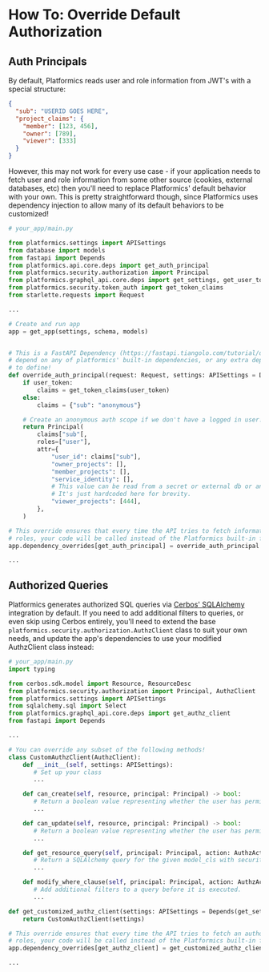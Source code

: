 # How To: Override Default Authorization

## Auth Principals

By default, Platformics reads user and role information from JWT's with a special structure:

```json
{
  "sub": "USERID GOES HERE",
  "project_claims": {
    "member": [123, 456],
    "owner": [789],
    "viewer": [333]
  }
}

```

However, this may not work for every use case - if your application needs to fetch user and role information from some other source (cookies, external databases, etc) then you'll need to replace Platformics' default behavior with your own. This is pretty straightforward though, since Platformics uses dependency injection to allow many of its default behaviors to be customized!

```python
# your_app/main.py

from platformics.settings import APISettings
from database import models
from fastapi import Depends
from platformics.api.core.deps import get_auth_principal
from platformics.security.authorization import Principal
from platformics.graphql_api.core.deps import get_settings, get_user_token
from platformics.security.token_auth import get_token_claims
from starlette.requests import Request

...

# Create and run app
app = get_app(settings, schema, models)


# This is a FastAPI Dependency (https://fastapi.tiangolo.com/tutorial/dependencies/) and can
# depend on any of platformics' built-in dependencies, or any extra dependencies you may choose
# to define!
def override_auth_principal(request: Request, settings: APISettings = Depends(get_settings), user_token: typing.optional[str] = Depends(get_user_token)) -> typing.Optional[Principal]:
    if user_token:
        claims = get_token_claims(user_token)
    else:
        claims = {"sub": "anonymous"}

    # Create an anonymous auth scope if we don't have a logged in user!
    return Principal(
        claims["sub"[,
        roles=["user"],
        attr={
            "user_id": claims["sub"],
            "owner_projects": [],
            "member_projects": [],
            "service_identity": [],
            # This value can be read from a secret or external db or anything you wish.
            # It's just hardcoded here for brevity.
            "viewer_projects": [444],
        },
    )

# This override ensures that every time the API tries to fetch information about a user and their
# roles, your code will be called instead of the Platformics built-in functionality.
app.dependency_overrides[get_auth_principal] = override_auth_principal

...
```

## Authorized Queries

Platformics generates authorized SQL queries via [Cerbos' SQLAlchemy](https://docs.cerbos.dev/cerbos/latest/recipes/orm/sqlalchemy/index.html) integration by default. If you need to add additional filters to queries, or even skip using Cerbos entirely, you'll need to extend the base `platformics.security.authorization.AuthzClient` class to suit your own needs, and update the app's dependencies to use your modified AuthzClient class instead:

```python
# your_app/main.py
import typing

from cerbos.sdk.model import Resource, ResourceDesc
from platformics.security.authorization import Principal, AuthzClient
from platformics.settings import APISettings
from sqlalchemy.sql import Select
from platformics.graphql_api.core.deps import get_authz_client
from fastapi import Depends

...

# You can override any subset of the following methods!
class CustomAuthzClient(AuthzClient):
    def __init__(self, settings: APISettings):
       # Set up your class
       ...

    def can_create(self, resource, principal: Principal) -> bool:
       # Return a boolean value representing whether the user has permission to create the resource
       ...

    def can_update(self, resource, principal: Principal) -> bool:
       # Return a boolean value representing whether the user has permission to update the resource
       ...

    def get_resource_query(self, principal: Principal, action: AuthzAction, model_cls, relationship) -> Select:
       # Return a SQLAlchemy query for the given model_cls with security filters already applied
       ...

    def modify_where_clause(self, principal: Principal, action: AuthzAction, model_cls, where_clauses) -> Select:
       # Add additional filters to a query before it is executed.
       ...

def get_customized_authz_client(settings: APISettings = Depends(get_settings)):
    return CustomAuthzClient(settings)

# This override ensures that every time the API tries to fetch an authorization client
# roles, your code will be called instead of the Platformics built-in functionality.
app.dependency_overrides[get_authz_client] = get_customized_authz_client

...
